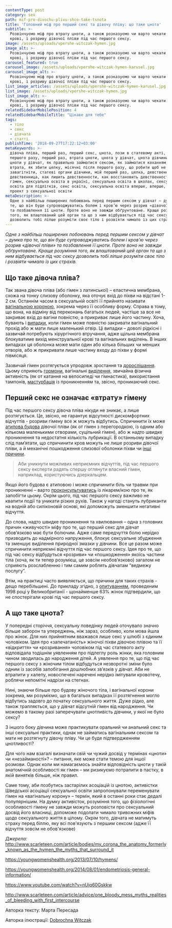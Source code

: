 ```yaml
---
contentType: post
category: sex
path: mif-pro-divochu-plivu-shco-take-tsnota
title: 'Головний міф про перший секс та дівочу пліву: що таке цнота'
subtitle: >-
  Розвінчуємо міф про втрату цноти, а також розказуємо чи варто чекати болю,
  крові, і розриву дівочої пліви під час першого сексу.
image: /assets/uploads/vpershe-witczak-hymen.jpg
image_alt: >-
  Розвінчуємо міф про втрату цноти, а також розказуємо чи варто чекати болю,
  крові, і розриву дівочої пліви під час першого сексу.
carousel_featured: true
carousel_image: /assets/uploads/vpershe-witczak-hymen-karusel.jpg
carousel_image_alt: >-
  Розвінчуємо міф про втрату цноти, а також розказуємо чи варто чекати болю,
  крові, і розриву дівочої пліви під час першого сексу.
list_image_articles: /assets/uploads/vpershe-witczak-hymen-karusel.jpg
list_image: /assets/uploads/vpershe-witczak-hymen.jpg
list_image_alt: >-
  Розвінчуємо міф про втрату цноти, а також розказуємо чи варто чекати болю,
  крові, і розриву дівочої пліви під час першого сексу.
relatedSidebarMobilePosition: 4
relatedSidebarMobileTitle: "Цікаве для тебе"
tags:
  - тіло
  - секс
  - дівчата
  - статті
publishTime: '2018-09-27T17:22:12+03:00'
metaKeywords: >-
  дівоча пліва, перший раз, перший секс, цнота, пози в статевому акті, пози для
  першого разу, перший раз, втрата цноти, цнота у дівчат, цнота дівчини, втрата
  цноти у дівчат, як правильно займатися сексом, як займатися коханням, цнота
  втрата, як збити целку, місячні після першого разу, що робити щоб не
  завагітніти, статеві органи дівчини, мій перший раз, целка, девственность,
  девственница, как лишить девственности, как восстановить девственность, гимен,
  гімен, сексуальна освіта в україні, сексуальна освіта в школах, сексуальна
  освіта для підлітків, секс освіта, сексуальна освіта вперше, вперше, онлайн
  проект з сексуальної освіти
metaDescription: >-
  Одне з найбільш поширених побоювань перед першим сексом у дівчат – думка про
  те, що він буде супроводжуватись болем і кров’ю через розрив «дівочої пліви»
  та позбавлення її цноти. Проте воно не завжди обґрунтоване. Краще розуміння
  того, як влаштований цей орган та що з ним відбувається під час сексу
  дозволить тобі ліпше розуміти своє тіло і розвіяти чимало із цих страхів.
---
```

_Одне з найбільш поширених побоювань перед першим сексом у дівчат – думка про те, що він буде супроводжуватись болем і кров’ю через розрив «дівочої пліви» та позбавлення її цноти. Проте воно не завжди обґрунтоване. Краще розуміння того, як влаштований цей орган та що з ним відбувається під час сексу дозволить тобі ліпше розуміти своє тіло і розвіяти чимало із цих страхів._

## Що таке дівоча пліва?

Так звана дівоча пліва (або гімен з латинської) – еластична мембрана, схожа на тонку слизову оболонку, яка оточує вхід до піхви на відстані 1-2 см. Останнім часом в сексуальній освіті її прийнято називати [вагінальною короною](http://www.scarleteen.com/article/bodies/my_corona_the_anatomy_formerly_known_as_the_hymen_the_myths_that_surround_it), зокрема через її особливу форму. Справа в тому, що вона, на відміну від переконань багатьох людей, частіше за все не закриває  вхід до вагіни повністю, а прикриває лише його частину. Хоча, бувають і [випадки](https://youngwomenshealth.org/2013/07/10/hymens/), коли гімен може повністю закривати вагінальний прохід або ж мати лише маленький отвір. Ці випадки – доволі рідкісні і зазвичай потребують хірургічного втручання, адже щільна мембрана блокуватиме вихід менструальної крові та вагінальних виділень. В інших випадках ця оболонка може мати один або кілька більших чи менших отворів, або ж прикривати лише частину входу до піхви у формі півмісяця.

Зазвичай гімен розтягується упродовж зростання та [дорослішання](http://vpershe.com/articles/zminy-v-tili-divchyny-pidlitka). Цьому сприяють [гормони](http://vpershe.com/articles/scho-take-hormony-testosteron-estrogen), вагінальні [виділення](http://vpershe.com/articles/misiachni), звичайна фізична активність (як от катання на велосипеді чи гімнастика), використання тампонів, [мастурбація](http://vpershe.com/stories/persha-masturbacia-pershyy-sex-porno) із проникненням та, звісно, проникаючий секс. 

## Перший секс не означає «втрату» гімену

Під час першого сексу дівоча пліва нікуди не зникає, а лише розтягується. Це, звісно, не гарантує відсутності дискомфортних відчуттів - розриви гімену все ж можуть відбутись. Спричинити їх може [атипова будова](https://youngwomenshealth.org/2013/07/10/hymens/) дівочої пліви (як от гімен з перегородкою, із одним або кількома маленькими отворами, суцільний гімен), або ж надто швидке проникнення та недостатня кількість лубрикації. В останньому випадку слід пам’ятати, що спричинити кров можуть не лише розриви дівочої пліви, а й механічні пошкодження слизової оболонки піхви чи [інші причини](https://youngwomenshealth.org/2014/08/01/endometriosis-general-information/).

> Аби уникнути можливих неприємних відчуттів, під час першого сексу експерти радять спершу оглянути власний гімен, наприклад, користуючись дзеркальцем. 

Якщо його будова є атиповою і може спричинити біль чи травми при проникненні – варто [проконсультуватись](https://www.youtube.com/watch?v=nUjq60Gskkw) із лікарем/кою про те, як запобігти цьому. Окрім цього, під час першого сексу важливо не квапити події та уникати різких рухів. Також у нагоді стануть лубриканти на водній або силіконовій основі, які допоможуть зменшити негативні відчуття. 

До слова, надто швидке проникнення та хвилювання – одна з головних причин «живучості» міфу про те, що перший секс для дівчат обов’язково має бути болючим. Адже саме передчуття болю нерідко призводить до надмірного напруження, блокує сексуальне збудження та зменшує виділення природної змазки у дівчини. Все це разом може спричинити неприємні відчуття під час першого сексу. Ідея про те, що під час сексу відбудуться «розриви» чи «пошкодження» якоїсь частини тіла (хоча, як ти тепер розумієш, це зовсім необов’язково) загалом не сприяють розслабленню і тим самим роблять дівчатам “ведмежу послугу”.

Втім, на практиці часто виявляється, що причини для таких страхів - дещо перебільшені. До прикладу згідно, з [опитуванням](http://www.scarleteen.com/article/advice/one_bloody_mess_myths_realities_of_bleeding_with_first_intercourse), проведеним 1998 році у Великобританії - щонайменше 63% жінок підтвердили, що не спостерігали крові під час першого сексу. 

## А що таке цнота?

У попередні сторіччя, сексуальну поведінку людей оточувало значно більше заборон та упереджень, ніж зараз, особливо, коли мова йшла про жінок. Для них прийнятним вважався лише секс у шлюбі з єдиним чоловіком. Ідея про «запечатаність» жіночої піхви дівочою плівою та її «відкриття» чи «розривання» чоловіком під час статевого акту відповідала тодішнім уявленням про підлеглу роль жінки, яка головним чином зводилась до народження дітей. А уявлення про те, що під час першого сексу з жіночим тілом відбудуться незворотні зміни було одним із засобів запобігання дошлюбних зв’язків у дівчат. Аби не втрапити у халепу, новоспечені наречені нерідко імітували кровотечу, роблячи непомітні надрізи на стегнах.

Нині, знаючи більше про будову жіночого тіла, і вагінальної корони зокрема, ми розуміємо, що в багатьох випадках її розтягнення могло відбутись задовго до початку сексуального життя. Дуже рідко, але також трапляється, що у дівчат відсутній гімен від народження. Чи можемо в такому разі заперечувати цнотливість дівчини, у якої не було сексу? 

З іншого боку дівчина може практикувати оральний чи анальний секс та інші сексуальні практики, однак не займатись вагінальним сексом та мати не розтягнуту дівочу пліву. Чи це буде підтвердженням цнотливості?  

Для чого нам взагалі визначати свій чи чужий досвід у термінах «цноти» чи «незайманості»? – питання, яке може стати темою для іншої розмови. Однак коли ми намагаємось знайти відповідність цноти у такій анатомічній особливості як гімен – ми ризикуємо потрапити в пастку, в якій винятків більше, ніж правил. 

Саме тому, аби позбутись застарілих асоціацій із цнотою, активістки Шведської асоціації сексуальної освіти запропонували переменувати гімен на «вагінальну корону» – термін, який в останні роки стає дедалі популярнішим. На думку активісток, розуміння того, що фізіологічні особливості гімену не завжди можуть розповісти про сексуальний досвід його власниці, допоможе подолати чимало тривожних міфів щодо сексуального життя в цілому.
 Окрім того, дівчата не матимуть страху перед біллю, яку всі пов'язують з першим сексом (адже її відчуття зовсім не обов'язкове) 

_Джерела:_ http://www.scarleteen.com/article/bodies/my_corona_the_anatomy_formerly_known_as_the_hymen_the_myths_that_surround_it

https://youngwomenshealth.org/2013/07/10/hymens/

https://youngwomenshealth.org/2014/08/01/endometriosis-general-information/

https://www.youtube.com/watch?v=nUjq60Gskkw

http://www.scarleteen.com/article/advice/one_bloody_mess_myths_realities_of_bleeding_with_first_intercourse

Авторка тексту: Марта Пересада

Авторка ілюстрації: [Dobrochna Witczak](https://www.instagram.com/dochna_/)
